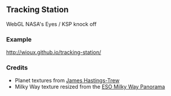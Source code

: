 ## Tracking Station
WebGL NASA's Eyes / KSP knock off

### Example
http://wioux.github.io/tracking-station/

### Credits
* Planet textures from [James Hastings-Trew](http://planetpixelemporium.com/planets.html)
* Milky Way texture resized from the [ESO Milky Way Panorama](http://www.eso.org/public/images/eso0932a/)

